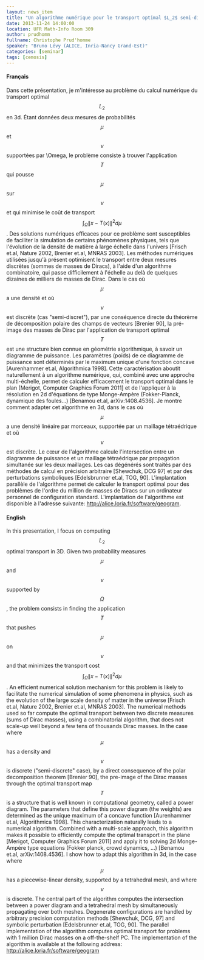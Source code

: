 ```yaml
---
layout: news_item
title: "Un algorithme numérique pour le transport optimal $L_2$ semi-discret en 3D / A numerical algorithm for semi-discrete optimal transport in 3D"
date: 2013-11-24 14:00:00
location: UFR Math-Info Room 309
author: prudhomm
fullname: Christophe Prud'homme
speaker: "Bruno Lévy (ALICE, Inria-Nancy Grand-Est)"
categories: [seminar]
tags: [cemosis]
---
```


#### Français

Dans cette présentation, je m'intéresse au problème du calcul numérique du transport optimal $$L_2$$ en 3d. Étant données deux mesures de probabilités $$\mu$$ et $$\nu$$ supportées par \Omega, le problème consiste à trouver l'application $$T$$ qui pousse $$\mu$$ sur $$\nu$$ et qui minimise le coût de transport $$\int_\Omega \| x - T(x) \|^2 d\mu$$. Des solutions numériques efficaces pour ce problème sont susceptibles de faciliter la simulation de certains phénomènes physiques, tels que l'évolution de la densité de matière à large échelle dans l'univers [Frisch et.al, Nature 2002, Brenier et.al, MNRAS 2003]. Les méthodes numériques utilisées jusqu'à présent optimisent le transport entre deux mesures discrètes (sommes de masses de Diracs), à l'aide d'un algorithme combinatoire, qui passe difficilement à l'échelle au delà de quelques dizaines de milliers de masses de Dirac. Dans le cas où $$\mu$$ a une densité et où $$\nu$$ est discrète (cas "semi-discret"), par une conséquence directe du théorème de décomposition polaire des champs de vecteurs [Brenier 90], la pré-image des masses de Dirac par l'application de transport optimal $$T$$ est une structure bien connue en géométrie algorithmique, à savoir un diagramme de puissance. Les paramètres (poids) de ce diagramme de puissance sont déterminés par le maximum unique d'une fonction concave [Aurenhammer et.al, Algorithmica 1998]. Cette caractérisation aboutit naturellement à un algorithme numérique, qui, combiné avec une approche multi-échelle, permet de calculer efficacement le transport optimal dans le plan [Merigot, Computer Graphics Forum 2011] et de l'appliquer à la résolution en 2d d'équations de type Monge-Ampère (Fokker-Planck, dynamique des foules...) [Benamou et.al, arXiv:1408.4536]. Je montre comment adapter cet algorithme en 3d, dans le cas où $$\mu$$ a une densité linéaire par morceaux, supportée par un maillage tétraédrique et où $$\nu$$ est discrète. Le cœur de l'algorithme calcule l'intersection entre un diagramme de puissance et un maillage tétraédrique par propagation simultanée sur les deux maillages. Les cas dégénérés sont traités par des méthodes de calcul en précision arbitraire [Shewchuk, DCG 97] et par des perturbations symboliques [Edelsbrunner et.al, TOG, 90]. L'implantation parallèle de l'algorithme permet de calculer le transport optimal pour des problèmes de l'ordre du million de masses de Diracs sur un ordinateur personnel de configuration standard. L'implantation de l'algorithme est disponible à l'adresse suivante: http://alice.loria.fr/software/geogram.

#### English

In this presentation, I focus on computing $$L_2$$ optimal transport in 3D. Given two probability measures $$\mu$$ and $$\nu$$ supported by $$\Omega$$, the problem consists in finding the application $$T$$ that pushes $$\mu$$ on $$\nu$$ and that minimizes the transport cost $$\int_\Omega \| x -T(x) \|^2 d\mu$$. An efficient numerical solution mechanism for this problem is likely to facilitate the numerical simulation of some phenomena in physics, such as the evolution of the large scale density of matter in the universe [Frisch et.al, Nature 2002, Brenier et.al, MNRAS 2003]. The numerical methods used so far compute the optimal transport between two discrete measures (sums of Dirac masses), using a combinatorial algorithm, that does not scale-up well beyond a few tens of thousands Dirac masses. In the case where $$\mu$$ has a density and $$\nu$$ is discrete ("semi-discrete" case), by a direct consequence of the polar decomposition theorem [Brenier 90], the pre-image of the Dirac masses through the optimal transport map $$T$$ is a structure that is well known in computational geometry, called a power diagram. The parameters that define this power diagram (the weights) are determined as the unique maximum of a concave function [Aurenhammer et.al, Algorithmica 1998]. This characterization naturally leads to a numerical algorithm. Combined with a multi-scale approach, this algorithm makes it possible to efficiently compute the optimal transport in the plane [Merigot, Computer Graphics Forum 2011] and apply it to solving 2d Monge-Ampère type equations (Fokker planck, crowd dynamics, ...) [Benamou et.al, arXiv:1408.4536]. I show how to adapt this algorithm in 3d, in the case where $$\mu$$ has a piecewise-linear density, supported by a tetrahedral mesh, and where $$\nu$$ is discrete. The central part of the algorithm computes the intersection between a power diagram and a tetrahedral mesh by simultaneously propagating over both meshes. Degenerate configurations are handled by arbitrary precision computation methods [Shewchuk, DCG, 97] and symbolic perturbation [Edelsbrunner et.al, TOG, 90]. The parallel implementation of the algorithm computes optimal transport for problems with 1 million Dirac masses on a off-the-shelf PC. The implementation of the algorithm is available at the following address: http://alice.loria.fr/software/geogram
